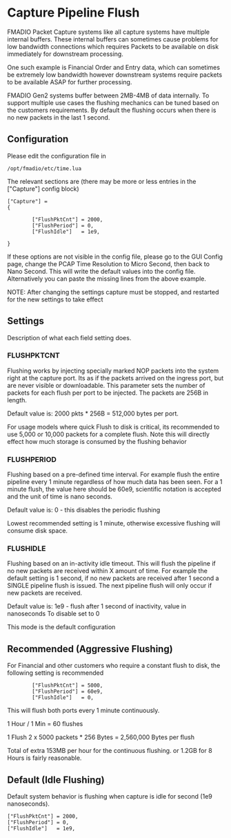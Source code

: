 # Capture Pipeline Flush

FMADIO Packet Capture systems like all capture systems have multiple internal buffers. These internal buffers can sometimes cause problems for low bandwidth connections which requires Packets to be available on disk immediately for downstream processing.

One such example is Financial Order and Entry data, which can sometimes be extremely low bandwidth however downstream systems require packets to be available ASAP for further processing.

FMADIO Gen2 systems buffer between 2MB-4MB of data internally. To support multiple use cases the flushing mechanics can be tuned based on the customers requirements. By default the flushing occurs when there is no new packets in the last 1 second.

## Configuration

Please edit the configuration file in

```
/opt/fmadio/etc/time.lua 
```

The relevant sections are (there may be more or less entries in the \["Capture"] config block)

```
["Capture"] =
{

        ["FlushPktCnt"] = 2000,
        ["FlushPeriod"] = 0,
        ["FlushIdle"]   = 1e9,
        
}
```

If these options are not visible in the config file, please go to the GUI Config page, change the PCAP Time Resolution to Micro Second, then back to Nano Second. This will write the default values into the config file. Alternatively you can paste the missing lines from the above example.

NOTE: After changing the settings capture must be stopped, and restarted for the new settings to take effect

## Settings

Description of what each field setting does.

### **FLUSHPKTCNT**

Flushing works by injecting specially marked NOP packets into the system right at the capture port. Its as if the packets arrived on the ingress port, but are never visible or downloadable. This parameter sets the number of packets for each flush per port to be injected. The packets are 256B in length.

Default value is: 2000 pkts \* 256B = 512,000 bytes per port.

For usage models where quick Flush to disk is critical, its recommended to use 5,000 or 10,000 packets for a complete flush. Note this will directly effect how much storage is consumed by the flushing behavior

### **FLUSHPERIOD**

Flushing based on a pre-defined time interval. For example flush the entire pipeline every 1 minute regardless of how much data has been seen. For a 1 minute flush, the value here should be 60e9, scientific notation is accepted and the unit of time is nano seconds.

Default value is: 0 - this disables the periodic flushing

Lowest recommended setting is 1 minute, otherwise excessive flushing will consume disk space.

### **FLUSHIDLE**

Flushing based on an in-activity idle timeout. This will flush the pipeline if no new packets are received within X amount of time. For example the default setting is 1 second, if no new packets are received after 1 second a SINGLE pipeline flush is issued. The next pipeline flush will only occur if new packets are received.

Default value is: 1e9 - flush after 1 second of inactivity, value in nanoseconds To disable set to 0

This mode is the default configuration

## Recommended (Aggressive Flushing)

For Financial and other customers who require a constant flush to disk, the following setting is recommended

```
        ["FlushPktCnt"] = 5000,
        ["FlushPeriod"] = 60e9,
        ["FlushIdle"]   = 0,
```

This will flush both ports every 1 minute continuously.

1 Hour / 1 Min = 60 flushes

1 Flush 2 x 5000 packets \* 256 Bytes = 2,560,000 Bytes per flush

Total of extra 153MB per hour for the continuous flushing. or 1.2GB for 8 Hours is fairly reasonable.

## Default (Idle Flushing)

Default system behavior is flushing when capture is idle for second (1e9 nanoseconds).

```
["FlushPktCnt"] = 2000,
["FlushPeriod"] = 0,
["FlushIdle"]   = 1e9,
```

